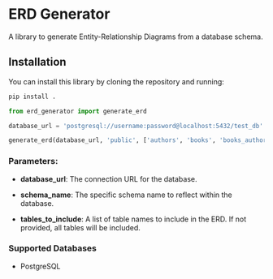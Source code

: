 # ERD Generator

A library to generate Entity-Relationship Diagrams from a database schema.

## Installation

You can install this library by cloning the repository and running:

```bash
pip install .
```

```python
from erd_generator import generate_erd

database_url = 'postgresql://username:password@localhost:5432/test_db'

generate_erd(database_url, 'public', ['authors', 'books', 'books_authors', 'publishers' ])
```

### Parameters:

- **database_url**: The connection URL for the database.

- **schema_name**: The specific schema name to reflect within the database.

- **tables_to_include**: A list of table names to include in the ERD. If not provided, all tables will be included.


### Supported Databases

- PostgreSQL
